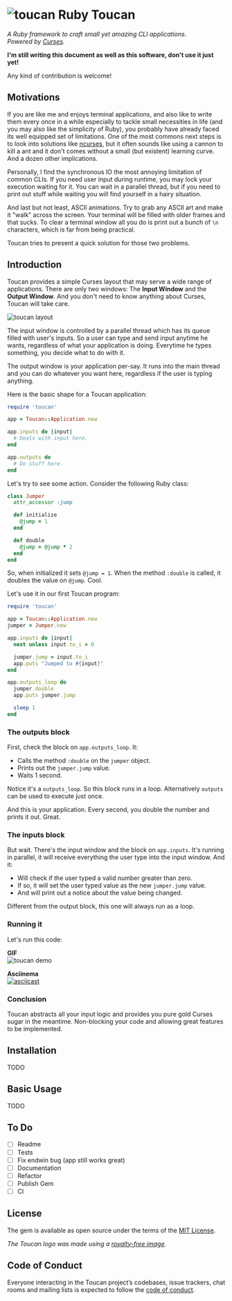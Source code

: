 # ![toucan](https://github.com/fschuindt/toucan/raw/master/images/toucan_small.png?raw=true) Ruby Toucan
*A Ruby framework to craft small yet amazing CLI applications.  
Powered by [Curses](https://github.com/ruby/curses).*

**I'm still writing this document as well as this software, don't use it just yet!**

Any kind of contribution is welcome!

## Motivations
If you are like me and enjoys terminal applications, and also like to write them every once in a while especially to tackle small necessities in life (and you may also like the simplicity of Ruby), you probably have already faced its well equipped set of limitations. One of the most commons next steps is to look into solutions like [ncurses](https://www.gnu.org/software/ncurses/), but it often sounds like using a cannon to kill a ant and it don't comes without a small (but existent) learning curve. And a dozen other implications.

Personally, I find the synchronous IO the most annoying limitation of common CLIs. If you need user input during runtime, you may lock your execution waiting for it. You can wait in a parallel thread, but if you need to print out stuff while waiting you will find yourself in a hairy situation.

And last but not least, ASCII animations. Try to grab any ASCII art and make it "walk" across the screen. Your terminal will be filled with older frames and that sucks. To clear a terminal window all you do is print out a bunch of `\n` characters, which is far from being practical.

Toucan tries to present a quick solution for those two problems.

## Introduction

Toucan provides a simple Curses layout that may serve a wide range of applications. There are only two windows: The **Input Window** and the **Output Window**. And you don't need to know anything about Curses, Toucan will take care.

![toucan layout](https://github.com/fschuindt/toucan/raw/master/images/ToucanLayout.png?raw=true)

The input window is controlled by a parallel thread which has its queue filled with user's inputs. So a user can type and send input anytime he wants, regardless of what your application is doing. Everytime he types something, you decide what to do with it.

The output window is your application per-say. It runs into the main thread and you can do whatever you want here, regardless if the user is typing anything.

Here is the basic shape for a Toucan application:
```ruby
require 'toucan'

app = Toucan::Application.new

app.inputs do |input|
  # Deals with input here.
end

app.outputs do
  # Do stuff here.
end
```

Let's try to see some action. Consider the following Ruby class:
```ruby
class Jumper
  attr_accessor :jump

  def initialize
    @jump = 1
  end

  def double
    @jump = @jump * 2
  end
end
```

So, when initialized it sets `@jump = 1`. When the method `:double` is called, it doubles the value on `@jump`. Cool.

Let's use it in our first Toucan program:
```ruby
require 'toucan'

app = Toucan::Application.new
jumper = Jumper.new

app.inputs do |input|
  next unless input.to_i > 0

  jumper.jump = input.to_i
  app.puts "Jumped to #{input}"
end

app.outputs_loop do
  jumper.double
  app.puts jumper.jump

  sleep 1
end
```

### The outputs block

First, check the block on `app.outputs_loop`. It:
- Calls the method `:double` on the `jumper` object.
- Prints out the `jumper.jump` value.
- Waits 1 second.

Notice it's a `outputs_loop`. So this block runs in a loop. Alternatively `outputs` can be used to execute just once.

And this is your application. Every second, you double the number and prints it out. Great.

### The inputs block

But wait. There's the input window and the block on `app.inputs`. It's running in parallel, it will receive everything the user type into the input window. And it:
- Will check if the user typed a valid number greater than zero.
- If so, it will set the user typed value as the new `jumper.jump` value.
- And will print out a notice about the value being changed.

Different from the output block, this one will always run as a loop.

### Running it

Let's run this code:

**GIF**  
![toucan demo](https://github.com/fschuindt/toucan/raw/master/images/toucan_demo.gif?raw=true)

**Asciinema**  
[![asciicast](https://asciinema.org/a/200240.png)](https://asciinema.org/a/200240)

### Conclusion

Toucan abstracts all your input logic and provides you pure gold Curses sugar in the meantime. Non-blocking your code and allowing great features to be implemented.

## Installation

TODO

## Basic Usage

TODO

## To Do
- [ ] Readme
- [ ] Tests
- [ ] Fix endwin bug (app still works great)
- [ ] Documentation
- [ ] Refactor
- [ ] Publish Gem
- [ ] CI

## License

The gem is available as open source under the terms of the [MIT License](https://opensource.org/licenses/MIT).

*The Toucan logo was made using a [royalty-free image](https://svgsilh.com/image/1293815.html).*

## Code of Conduct

Everyone interacting in the Toucan project’s codebases, issue trackers, chat rooms and mailing lists is expected to follow the [code of conduct](https://github.com/[USERNAME]/toucan/blob/master/CODE_OF_CONDUCT.md).
